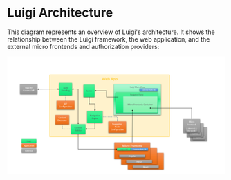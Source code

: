 <!-- meta
{
  "node": {
    "label": "Architecture",
    "category": {
      "label": "Basics",
      "collapsible": true
    },
    "metaData": {
      "categoryPosition": 1,
      "position": 1
    }
  }
}
meta -->

# Luigi Architecture

This diagram represents an overview of Luigi's architecture. It shows the relationship between the Luigi framework, the web application, and the external micro frontends and authorization providers:

![Luigi architecture diagram](assets/architecture.png)
